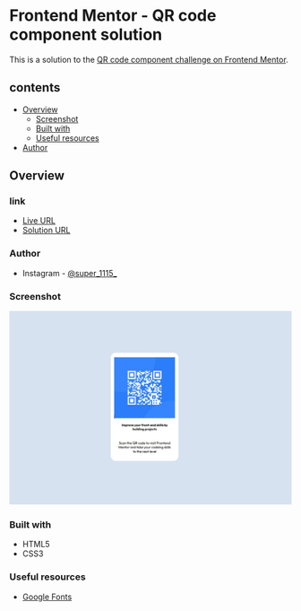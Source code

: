 # Frontend Mentor - QR code component solution

This is a solution to the [QR code component challenge on Frontend Mentor](https://www.frontendmentor.io/challenges/qr-code-component-iux_sIO_H).

## contents

- [Overview](#overview)
  - [Screenshot](#screenshot)
  - [Built with](#built-with)
  - [Useful resources](#useful-resources)
- [Author](#author)




## Overview

### link
- [Live URL](https://super1115.github.io/QR-code-component-challenge-on-Frontend-Mentor/)
- [Solution URL](https://github.com/Super1115/QR-code-component-challenge-on-Frontend-Mentor)

### Author

- Instagram - [@super_1115_](https://www.instagram.com/super_1115_/)
### Screenshot

![](./screenshot.jpg)


### Built with

- HTML5
- CSS3

### Useful resources

- [Google Fonts](https://fonts.google.com/)



